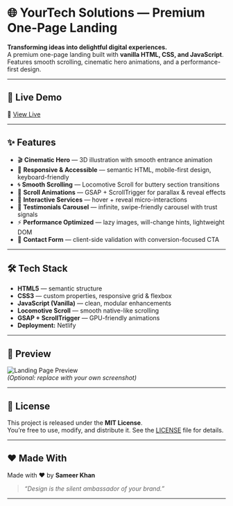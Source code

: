 # 🌐 YourTech Solutions — Premium One-Page Landing

**Transforming ideas into delightful digital experiences.**  
A premium one-page landing built with **vanilla HTML, CSS, and JavaScript**.  
Features smooth scrolling, cinematic hero animations, and a performance-first design.

---

## 🚀 Live Demo
🔗 [View Live](https://technopage.netlify.app/#services)

---

## ✨ Features
- 🎬 **Cinematic Hero** — 3D illustration with smooth entrance animation  
- 📱 **Responsive & Accessible** — semantic HTML, mobile-first design, keyboard-friendly  
- 🌀 **Smooth Scrolling** — Locomotive Scroll for buttery section transitions  
- 🎨 **Scroll Animations** — GSAP + ScrollTrigger for parallax & reveal effects  
- 💼 **Interactive Services** — hover + reveal micro-interactions  
- 💬 **Testimonials Carousel** — infinite, swipe-friendly carousel with trust signals  
- ⚡ **Performance Optimized** — lazy images, will-change hints, lightweight DOM  
- 📩 **Contact Form** — client-side validation with conversion-focused CTA  

---

## 🛠️ Tech Stack
- **HTML5** — semantic structure  
- **CSS3** — custom properties, responsive grid & flexbox  
- **JavaScript (Vanilla)** — clean, modular enhancements  
- **Locomotive Scroll** — smooth native-like scrolling  
- **GSAP + ScrollTrigger** — GPU-friendly animations  
- **Deployment:** Netlify  

---

## 📸 Preview
![Landing Page Preview](https://technopage.netlify.app/preview.png)  
*(Optional: replace with your own screenshot)*

---

## 📜 License
This project is released under the **MIT License**.  
You’re free to use, modify, and distribute it. See the [LICENSE](LICENSE) file for details.

---

## ❤️ Made With
Made with ❤️ by **Sameer Khan**  
> *“Design is the silent ambassador of your brand.”*

---
